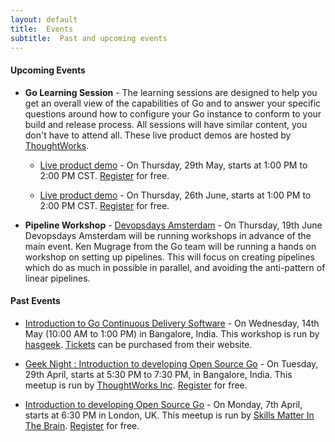 ```yaml
---
layout: default
title:  Events
subtitle:  Past and upcoming events
---
```


#### Upcoming Events
- __Go Learning Session__ - The learning sessions are designed to help you get an overall view of the capabilities of Go and to answer your specific questions around how to configure your Go instance to conform to your build and release process. All sessions will have similar content, you don't have to attend all. These live product demos are hosted by <a href="http://thoughtworks.com">ThoughtWorks</a>.

	- <a href="info.thoughtworks.com/wb-go-us-05-29.html">Live product demo</a> - On Thursday, 29th May, starts at 1:00 PM to 2:00 PM CST.  <a href="http://info.thoughtworks.com/wb-go-us-05-29.html">Register</a> for free. 

	- <a href="http://info.thoughtworks.com/wb-go-us-06-26.html">Live product demo</a> - On Thursday, 26th June, starts at 1:00 PM to 2:00 PM CST.  <a href="http://info.thoughtworks.com/wb-go-us-06-26.html">Register</a> for free. 

- __Pipeline Workshop__ - <a href="http://devopsdays.org/events/2014-amsterdam/">Devopsdays Amsterdam</a> - On Thursday, 19th June Devopsdays Amsterdam will be running workshops in advance of the main event. Ken Mugrage from the Go team will be running a hands on workshop on setting up pipelines. This will focus on creating pipelines which do as much in possible in parallel, and avoiding the anti-pattern of linear pipelines.

#### Past Events
- <a href="https://rootconf.in/2014/workshops#1120-introduction-to-go-continuous-delivery-software">Introduction to Go Continuous Delivery Software</a> - On Wednesday, 14th May (10:00 AM to 1:00 PM) in Bangalore, India. This workshop is run by <a href="https://rootconf.in/2014/about">hasgeek</a>. <a href="https://rootconf.in/2014/#tickets">Tickets</a> can be purchased from their website. 

- <a href="http://info.thoughtworks.com/geeknight-bangalore-29apr14-registration.html">Geek Night : Introduction to developing Open Source Go</a> - On Tuesday, 29th April, starts at 5:30 PM to 7:30 PM, in Bangalore, India. This meetup is run by <a href="http://www.thoughtworks.com">ThoughtWorks Inc</a>. <a href="http://info.thoughtworks.com/geeknight-bangalore-29apr14-registration.html">Register</a> for free. 

- <a href="https://skillsmatter.com/meetups/6303-introduction-to-developing-open-source-go">Introduction to developing Open Source Go</a> - On Monday, 7th April, starts at 6:30 PM in London, UK. This meetup is run by <a href="https://skillsmatter.com/groups/500-in-the-brain">Skills Matter In The Brain</a>.  <a href="https://skillsmatter.com/meetups/6303-introduction-to-developing-open-source-go">Register</a> for free. 

